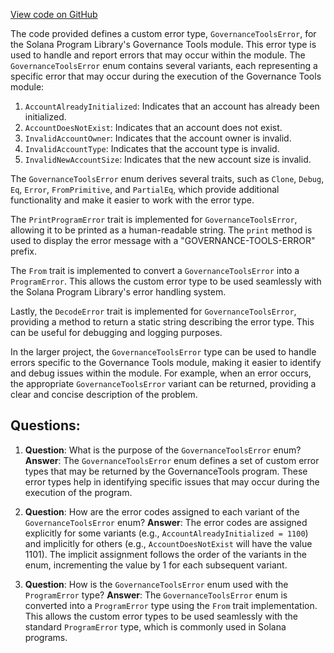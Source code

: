 [View code on GitHub](https://github.com/solana-labs/solana-program-library/governance/tools/src/error.rs)

The code provided defines a custom error type, `GovernanceToolsError`, for the Solana Program Library's Governance Tools module. This error type is used to handle and report errors that may occur within the module. The `GovernanceToolsError` enum contains several variants, each representing a specific error that may occur during the execution of the Governance Tools module:

1. `AccountAlreadyInitialized`: Indicates that an account has already been initialized.
2. `AccountDoesNotExist`: Indicates that an account does not exist.
3. `InvalidAccountOwner`: Indicates that the account owner is invalid.
4. `InvalidAccountType`: Indicates that the account type is invalid.
5. `InvalidNewAccountSize`: Indicates that the new account size is invalid.

The `GovernanceToolsError` enum derives several traits, such as `Clone`, `Debug`, `Eq`, `Error`, `FromPrimitive`, and `PartialEq`, which provide additional functionality and make it easier to work with the error type.

The `PrintProgramError` trait is implemented for `GovernanceToolsError`, allowing it to be printed as a human-readable string. The `print` method is used to display the error message with a "GOVERNANCE-TOOLS-ERROR" prefix.

The `From` trait is implemented to convert a `GovernanceToolsError` into a `ProgramError`. This allows the custom error type to be used seamlessly with the Solana Program Library's error handling system.

Lastly, the `DecodeError` trait is implemented for `GovernanceToolsError`, providing a method to return a static string describing the error type. This can be useful for debugging and logging purposes.

In the larger project, the `GovernanceToolsError` type can be used to handle errors specific to the Governance Tools module, making it easier to identify and debug issues within the module. For example, when an error occurs, the appropriate `GovernanceToolsError` variant can be returned, providing a clear and concise description of the problem.
## Questions: 
 1. **Question**: What is the purpose of the `GovernanceToolsError` enum?
   **Answer**: The `GovernanceToolsError` enum defines a set of custom error types that may be returned by the GovernanceTools program. These error types help in identifying specific issues that may occur during the execution of the program.

2. **Question**: How are the error codes assigned to each variant of the `GovernanceToolsError` enum?
   **Answer**: The error codes are assigned explicitly for some variants (e.g., `AccountAlreadyInitialized = 1100`) and implicitly for others (e.g., `AccountDoesNotExist` will have the value 1101). The implicit assignment follows the order of the variants in the enum, incrementing the value by 1 for each subsequent variant.

3. **Question**: How is the `GovernanceToolsError` enum used with the `ProgramError` type?
   **Answer**: The `GovernanceToolsError` enum is converted into a `ProgramError` type using the `From` trait implementation. This allows the custom error types to be used seamlessly with the standard `ProgramError` type, which is commonly used in Solana programs.